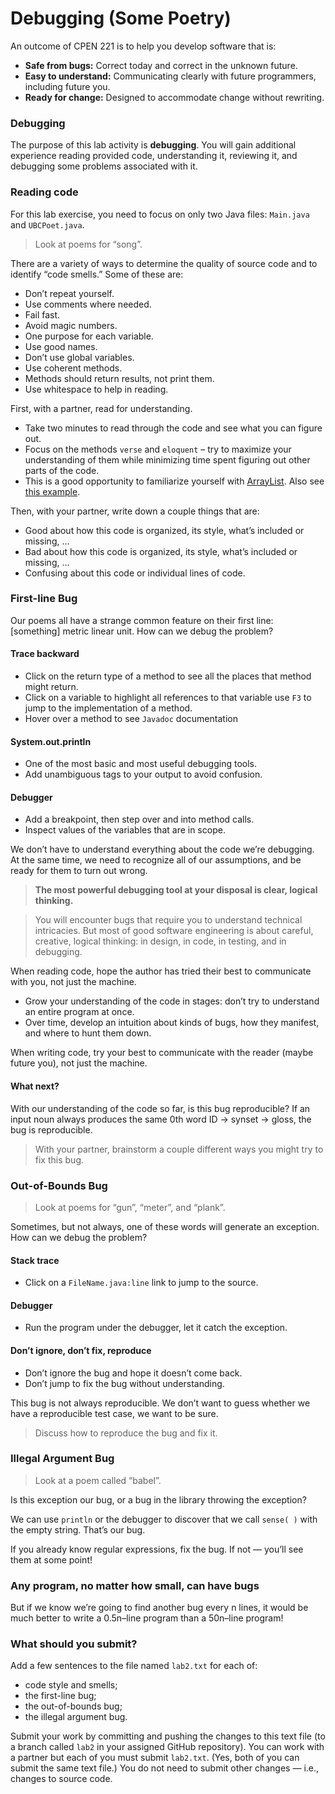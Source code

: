 Debugging (Some Poetry)
====

An outcome of CPEN 221 is to help you develop software that is:
* **Safe from bugs:** Correct today and correct in the unknown future.
* **Easy to understand:** Communicating clearly with future programmers, including future you.
* **Ready for change:** Designed to accommodate change without rewriting.

### Debugging 

The purpose of this lab activity is **debugging**. You will gain additional experience reading provided code, understanding it, reviewing it, and debugging some problems associated with it.

### Reading code

For this lab exercise, you need to focus on only two Java files: `Main.java` and `UBCPoet.java`.

> Look at poems for “song”.

There are a variety of ways to determine the quality of source code and to identify “code smells.” Some of these are:
* Don’t repeat yourself.
* Use comments where needed.
* Fail fast.
* Avoid magic numbers.
* One purpose for each variable.
* Use good names.
* Don’t use global variables.
* Use coherent methods.
* Methods should return results, not print them.
* Use whitespace to help in reading.

First, with a partner, read for understanding.
* Take two minutes to read through the code and see what you can figure out.
* Focus on the methods `verse` and `eloquent` – try to maximize your understanding of them while minimizing time spent figuring out other parts of the code.
* This is a good opportunity to familiarize yourself with [ArrayList](http://docs.oracle.com/javase/7/docs/api/java/util/ArrayList.html). Also see [this example](http://examples.javacodegeeks.com/core-java/util/arraylist/arraylist-in-java-example-how-to-use-arraylist/).

Then, with your partner, write down a couple things that are:

* Good about how this code is organized, its style, what’s included or missing, …
* Bad about how this code is organized, its style, what’s included or missing, …
* Confusing about this code or individual lines of code.

### First-line Bug
Our poems all have a strange common feature on their first line: [something] metric linear unit. How can we debug the problem?

#### Trace backward
* Click on the return type of a method to see all the places that method might return.
* Click on a variable to highlight all references to that variable
use `F3` to jump to the implementation of a method.
* Hover over a method to see `Javadoc` documentation

#### System.out.println
* One of the most basic and most useful debugging tools. 
* Add unambiguous tags to your output to avoid confusion.

#### Debugger
* Add a breakpoint, then step over and into method calls.
* Inspect values of the variables that are in scope.

We don’t have to understand everything about the code we’re debugging. At the same time, we need to recognize all of our assumptions, and be ready for them to turn out wrong.

> **The most powerful debugging tool at your disposal is clear, logical thinking.**

> You will encounter bugs that require you to understand technical intricacies. But most of good software engineering is about careful, creative, logical thinking: in design, in code, in testing, and in debugging.

When reading code, hope the author has tried their best to communicate with you, not just the machine.
* Grow your understanding of the code in stages: don’t try to understand an entire program at once.
* Over time, develop an intuition about kinds of bugs, how they manifest, and where to hunt them down.

When writing code, try your best to communicate with the reader (maybe future you), not just the machine.

#### What next?
With our understanding of the code so far, is this bug reproducible? If an input noun always produces the same 0th word ID → synset → gloss, the bug is reproducible.

> With your partner, brainstorm a couple different ways you might try to fix this bug.

### Out-of-Bounds Bug

> Look at poems for “gun”, “meter”, and “plank”.

Sometimes, but not always, one of these words will generate an exception. How can we debug the problem?

#### Stack trace
* Click on a `FileName.java:line` link to jump to the source.

#### Debugger
* Run the program under the debugger, let it catch the exception.

#### Don’t ignore, don’t fix, reproduce
* Don’t ignore the bug and hope it doesn’t come back.
* Don’t jump to fix the bug without understanding.

This bug is not always reproducible. We don’t want to guess whether we have a reproducible test case, we want to be sure.

> Discuss how to reproduce the bug and fix it.

### Illegal Argument Bug
> Look at a poem called “babel”.

Is this exception our bug, or a bug in the library throwing the exception?

We can use `println` or the debugger to discover that we call `sense( )` with the empty string. That’s our bug.

If you already know regular expressions, fix the bug. If not — you’ll see them at some point!

### Any program, no matter how small, can have bugs
But if we know we’re going to find another bug every n lines, it would be much better to write a 0.5n–line program than a 50n–line program!

### What should you submit?
Add a few sentences to the file named `lab2.txt` for each of:
* code style and smells;
* the first-line bug;
* the out-of-bounds bug;
* the illegal argument bug.

Submit your work by committing and pushing the changes to this text file (to a branch called `lab2` in your assigned GitHub repository). You can work with a partner but each of you must submit `lab2.txt`. (Yes, both of you can submit the same text file.) You do not need to submit other changes — i.e., changes to source code.
